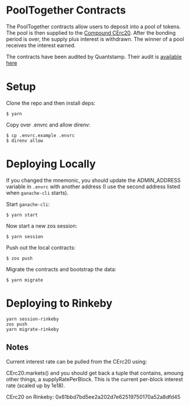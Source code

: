 # PoolTogether Contracts

The PoolTogether contracts allow users to deposit into a pool of tokens.  The pool is then supplied to the [Compound CErc20](https://compound.finance/developers).  After the bonding period is over, the supply plus interest is withdrawn.  The winner of a pool receives the interest earned.

The contracts have been audited by Quantstamp.  Their audit is [available here](https://certificate.quantstamp.com/view/pool-together-contracts)

# Setup

Clone the repo and then install deps:

```
$ yarn
```

Copy over .envrc and allow direnv:

```
$ cp .envrc.example .envrc
$ direnv allow
```

# Deploying Locally

If you changed the mnemonic, you should update the ADMIN_ADDRESS variable in `.envrc` with another address (I use the second address listed when `ganache-cli` starts).

Start `ganache-cli`:

```
$ yarn start
```

Now start a new zos session:

```
$ yarn session
```

Push out the local contracts:

```
$ zos push
```

Migrate the contracts and bootstrap the data:

```
$ yarn migrate
```

# Deploying to Rinkeby

```
yarn session-rinkeby
zos push
yarn migrate-rinkeby
```

## Notes

Current interest rate can be pulled from the CErc20 using:

CErc20.markets(<asset>) and you should get back a tuple that contains, amoung other things, a supplyRatePerBlock. This is the current per-block interest rate (scaled up by 1e18).

CErc20 on Rinkeby: 0x61bbd7bd5ee2a202d7e62519750170a52a8dfd45
